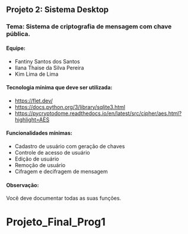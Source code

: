 ## Projeto 2: Sistema Desktop
### Tema: Sistema de criptografia de mensagem com chave pública.
#### Equipe:
- Fantiny Santos dos Santos
- Ilana Thaise da Silva Pereira
- Kim Lima de Lima

#### Tecnologia mínima que deve ser utilizada:
- https://flet.dev/
- https://docs.python.org/3/library/sqlite3.html
- https://pycryptodome.readthedocs.io/en/latest/src/cipher/aes.html?highlight=AES

#### Funcionalidades mínimas:
- Cadastro de usuário com geração de chaves
- Controle de acesso de usuário
- Edição de usuário
- Remoção de usuário
- Cifragem e decifragem de mensagem

#### Observação:
Você deve documentar todas as suas funções.
# Projeto_Final_Prog1
